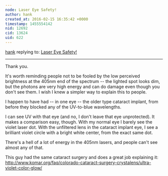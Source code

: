 ```yaml
---
node: Laser Eye Safety!
author: hank
created_at: 2016-02-15 16:35:42 +0000
timestamp: 1455554142
nid: 12692
cid: 13624
uid: 622
---
```




[hank](../profile/hank) replying to: [Laser Eye Safety!](../notes/dhaffnersr/02-15-2016/laser-eye-safety)

----
Thank you.  

It's worth reminding people not to be fooled by the low perceived brightness at the 405nm end of the spectrum -- the lighted spot looks dim, but the photons are very high energy and can do damage even though you don't see them.   I wish I knew a simpler way to explain this to people.

I happen to have had -- in one eye --  the older type cataract implant, from before they blocked any of the UV-to-blue wavelengths.  

I can see UV with that eye (and no, I don't leave that eye unprotected).  It makes a comparison easy, though.  With my normal eye I barely see the violet laser dot.  With the unfiltered lens in the cataract implant eye, I see a brilliant violet circle with a bright white center, from the exact same dot.

There's a hell of a lot of energy in the 405nm lasers, and people can't see almost any of that.

This guy had the same cataract surgery and does a great job explaining it:
http://www.komar.org/faq/colorado-cataract-surgery-crystalens/ultra-violet-color-glow/